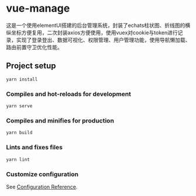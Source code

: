 # vue-manage
这是一个使用elementUI搭建的后台管理系统，封装了echats柱状图、折线图的横纵坐标方便复用，二次封装axios方便使用，使用vuex对cookie与token进行记录，实现了登录登出、数据可视化、权限管理、用户管理功能，使用导航懒加载、路由前置守卫优化性能。



## Project setup
```
yarn install
```

### Compiles and hot-reloads for development
```
yarn serve
```

### Compiles and minifies for production
```
yarn build
```

### Lints and fixes files
```
yarn lint
```

### Customize configuration
See [Configuration Reference](https://cli.vuejs.org/config/).

